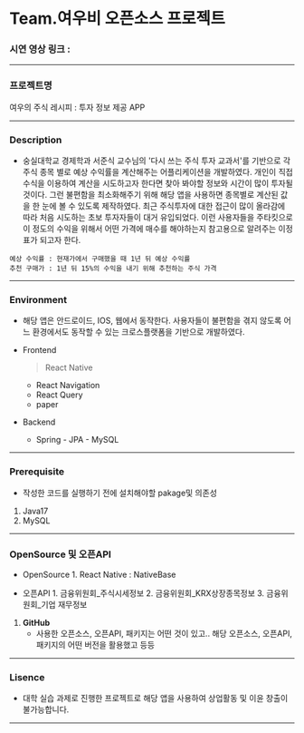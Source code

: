 # Team.여우비 오픈소스 프로젝트 

### 시연 영상 링크 : 

------------

### 프로젝트명

여우의 주식 레시피 : 투자 정보 제공 APP

------------

### Description
  -  숭실대학교 경제학과 서준식 교수님의 '다시 쓰는 주식 투자 교과서'를 기반으로 각 주식 종목 별로 예상 수익률을 계산해주는 어플리케이션을 개발하였다.
    개인이 직접 수식을 이용하여 계산을 시도하고자 한다면 찾아 봐야할 정보와 시간이 많이 투자될 것이다. 그런 불편함을 최소화해주기 위해 해당 앱을 사용하면 종목별로
    계산된 값을 한 눈에 볼 수 있도록 제작하였다.
     최근 주식투자에 대한 접근이 많이 올라감에 따라 처음 시도하는 초보 투자자들이 대거 유입되었다. 이런 사용자들을 주타킷으로 이 정도의 수익을 위해서 어떤 가격에
    매수를 해야하는지 참고용으로 알려주는 이정표가 되고자 한다.

    예상 수익률 : 현재가에서 구매했을 때 1년 뒤 예상 수익률
    추천 구매가 : 1년 뒤 15%의 수익을 내기 위해 추천하는 주식 가격

------------

### Environment
  -  해당 앱은 안드로이드, IOS, 웹에서 동작한다. 사용자들이 불편함을 겪지 않도록 어느 환경에서도 동작할 수 있는 크로스플랫폼을 기반으로 개발하였다. 
  -  Frontend
      > React Native
      + React Navigation
      + React Query
      + paper
    
  - Backend
    + Spring - JPA - MySQL
    
------------

### Prerequisite
  -  작성한 코드를 실행하기 전에 설치해야할 pakage및 의존성
  1. Java17
  2. MySQL

------------

### OpenSource 및 오픈API
  -  OpenSource
    1. React Native : NativeBase
    
  -  오픈API
    1. 금융위원회_주식시세정보
    2. 금융위원회_KRX상장종목정보
    3. 금융위원회_기업 재무정보


1. **GitHub** 
    - 사용한 오픈소스, 오픈API, 패키지는 어떤 것이 있고.. 해당 오픈소스, 오픈API, 패키지의 어떤 버전을 활용했고 등등


------------
 
### Lisence
  -  대학 실습 과제로 진행한 프로젝트로 해당 앱을 사용하여 상업활동 및 이윤 창출이 불가능합니다.

------------
